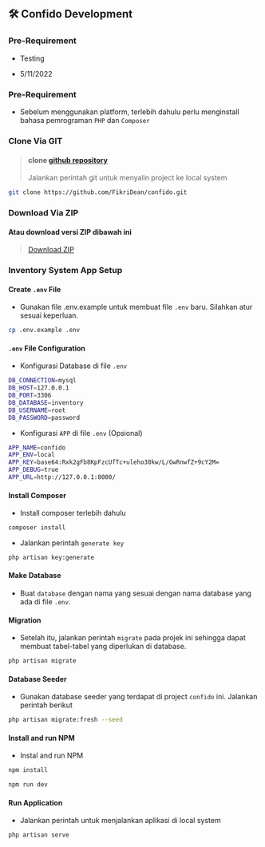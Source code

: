 ## 🛠️ Confido Development

### Pre-Requirement

-   Testing

-   5/11/2022

### Pre-Requirement

-   Sebelum menggunakan platform, terlebih dahulu perlu menginstall bahasa pemrograman `PHP` dan `Composer`

### Clone Via GIT

> #### clone [github repository](https://github.com/beranidigital/inventory-system.git)
>
> Jalankan perintah git untuk menyalin project ke local system

```sh
git clone https://github.com/FikriDean/confido.git
```

### Download Via ZIP

#### Atau download versi ZIP dibawah ini

> [Download ZIP](https://github.com/FikriDean/confido/archive/refs/heads/main.zip)

### Inventory System App Setup

#### Create `.env` File

-   Gunakan file .env.example untuk membuat file `.env` baru. Silahkan atur sesuai keperluan.

```sh
cp .env.example .env
```

#### `.env` File Configuration

-   Konfigurasi Database di file `.env`

```sh
DB_CONNECTION=mysql
DB_HOST=127.0.0.1
DB_PORT=3306
DB_DATABASE=inventory
DB_USERNAME=root
DB_PASSWORD=password
```

-   Konfigurasi `APP` di file `.env` (Opsional)

```sh
APP_NAME=confido
APP_ENV=local
APP_KEY=base64:Rxk2gFb8KpFzcUfTc+uleho30kw/L/GwRnwfZ+9cY2M=
APP_DEBUG=true
APP_URL=http://127.0.0.1:8000/
```

#### Install Composer

-   Install composer terlebih dahulu

```sh
composer install
```

-   Jalankan perintah `generate key`

```sh
php artisan key:generate
```

#### Make Database

-   Buat `database` dengan nama yang sesuai dengan nama database yang ada di file `.env`.

#### Migration

-   Setelah itu, jalankan perintah `migrate` pada projek ini sehingga dapat membuat tabel-tabel yang diperlukan di database.

```sh
php artisan migrate
```

#### Database Seeder

-   Gunakan database seeder yang terdapat di project `confido` ini. Jalankan perintah berikut

```sh
php artisan migrate:fresh --seed
```

#### Install and run NPM

-   Instal and run NPM

```sh
npm install
```

```sh
npm run dev
```

#### Run Application

-   Jalankan perintah untuk menjalankan aplikasi di local system

```sh
php artisan serve
```
